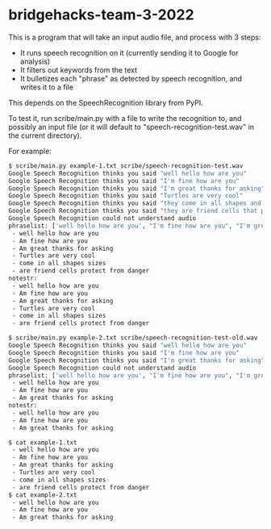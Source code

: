 # bridgehacks-team-3-2022
This is a program that will take an input audio file, and process with 3 steps:
 - It runs speech recognition on it (currently sending it to Google for analysis)
 - It filters out keywords from the text
 - It bulletizes each "phrase" as detected by speech recognition, and writes it to a file

This depends on the SpeechRecognition library from PyPI.

To test it, run scribe/main.py with a file to write the recognition to, and possibly an input file (or it will default to "speech-recognition-test.wav" in the current directory).

For example:
```sh
$ scribe/main.py example-1.txt scribe/speech-recognition-test.wav
Google Speech Recognition thinks you said "well hello how are you"
Google Speech Recognition thinks you said "I'm fine how are you"
Google Speech Recognition thinks you said "I'm great thanks for asking"
Google Speech Recognition thinks you said "Turtles are very cool"
Google Speech Recognition thinks you said "they come in all shapes and sizes"
Google Speech Recognition thinks you said "they are friend cells that protect them from danger"
Google Speech Recognition could not understand audio
phraselist: ['well hello how are you', "I'm fine how are you", "I'm great thanks for asking", 'Turtles are very cool', 'they come in all shapes and sizes', 'they are friend cells that protect them from danger']
 - well hello how are you
 - Am fine how are you
 - Am great thanks for asking
 - Turtles are very cool
 - come in all shapes sizes
 - are friend cells protect from danger
notestr:
 - well hello how are you
 - Am fine how are you
 - Am great thanks for asking
 - Turtles are very cool
 - come in all shapes sizes
 - are friend cells protect from danger

$ scribe/main.py example-2.txt scribe/speech-recognition-test-old.wav
Google Speech Recognition thinks you said "well hello how are you"
Google Speech Recognition thinks you said "I'm fine how are you"
Google Speech Recognition thinks you said "I'm great thanks for asking"
Google Speech Recognition could not understand audio
phraselist: ['well hello how are you', "I'm fine how are you", "I'm great thanks for asking"]
 - well hello how are you
 - Am fine how are you
 - Am great thanks for asking
notestr:
 - well hello how are you
 - Am fine how are you
 - Am great thanks for asking

$ cat example-1.txt
 - well hello how are you
 - Am fine how are you
 - Am great thanks for asking
 - Turtles are very cool
 - come in all shapes sizes
 - are friend cells protect from danger
$ cat example-2.txt
 - well hello how are you
 - Am fine how are you
 - Am great thanks for asking
```
